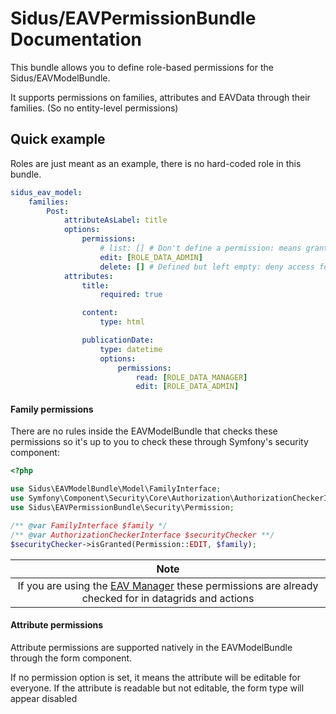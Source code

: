 Sidus/EAVPermissionBundle Documentation
==================================

This bundle allows you to define role-based permissions for the Sidus/EAVModelBundle.

It supports permissions on families, attributes and EAVData through their families. (So no entity-level permissions)

## Quick example

Roles are just meant as an example, there is no hard-coded role in this bundle.

````yaml
sidus_eav_model:
    families:
        Post:
            attributeAsLabel: title
            options:
                permissions:
                    # list: [] # Don't define a permission: means granted for all
                    edit: [ROLE_DATA_ADMIN]
                    delete: [] # Defined but left empty: deny access for all
            attributes:
                title:
                    required: true

                content:
                    type: html

                publicationDate:
                    type: datetime
                    options:
                        permissions:
                            read: [ROLE_DATA_MANAGER]
                            edit: [ROLE_DATA_ADMIN]
````

#### Family permissions
There are no rules inside the EAVModelBundle that checks these permissions so it's up to you to check these through
Symfony's security component:
````php
<?php

use Sidus\EAVModelBundle\Model\FamilyInterface;
use Symfony\Component\Security\Core\Authorization\AuthorizationCheckerInterface;
use Sidus\EAVPermissionBundle\Security\Permission;

/** @var FamilyInterface $family */
/** @var AuthorizationCheckerInterface $securityChecker **/
$securityChecker->isGranted(Permission::EDIT, $family);
````

|  Note   |
|:-------:|
| If you are using the [EAV Manager](https://github.com/cleverage/eav-manager) these permissions are already checked for in datagrids and actions |

#### Attribute permissions
Attribute permissions are supported natively in the EAVModelBundle through the form component.

If no permission option is set, it means the attribute will be editable for everyone.
If the attribute is readable but not editable, the form type will appear disabled
